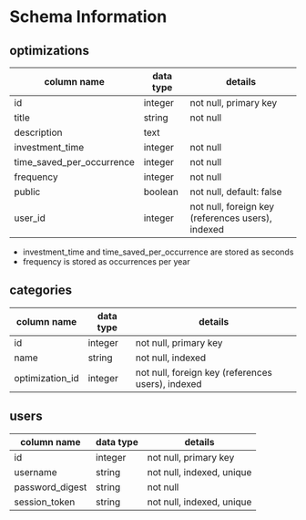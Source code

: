 # Schema Information

## optimizations
column name               | data type | details
--------------------------|-----------|-----------------------
id                        | integer   | not null, primary key
title                     | string    | not null
description               | text      |
investment_time           | integer   | not null
time_saved_per_occurrence | integer   | not null
frequency                 | integer   | not null
public                    | boolean   | not null, default: false
user_id                   | integer   | not null, foreign key (references users), indexed

* investment_time and time_saved_per_occurrence are stored as seconds
* frequency is stored as occurrences per year

## categories
column name     | data type | details
----------------|-----------|-----------------------
id              | integer   | not null, primary key
name            | string    | not null, indexed
optimization_id | integer   | not null, foreign key (references users), indexed

## users
column name     | data type | details
----------------|-----------|-----------------------
id              | integer   | not null, primary key
username        | string    | not null, indexed, unique
password_digest | string    | not null
session_token   | string    | not null, indexed, unique
